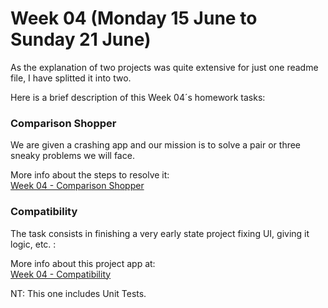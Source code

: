 # Week 04 (Monday 15 June to Sunday 21 June)

As the explanation of two projects was quite extensive for just one readme file, I have splitted it into two.

Here is a brief description of this Week 04´s homework tasks:

 
### Comparison Shopper 
We are given a crashing app and our mission is to solve a pair or three sneaky problems we will face.  

More info about the steps to resolve it:  
[Week 04 - Comparison Shopper](https://github.com/AlbertoTalavan/TS_RWbootcamp_2020/blob/master/Week04/Comparison_Shopper_Readme.md "Comparison Shoper")



### Compatibility
The task consists in finishing a very early state project fixing UI, giving it logic, etc. : 

More info about this project app at:  
[Week 04 - Compatibility](https://github.com/AlbertoTalavan/TS_RWbootcamp_2020/blob/master/Week04/Compatibility_Readme.md "Compatibility")

NT: This one includes Unit Tests.
